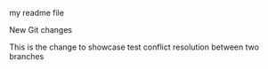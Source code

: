 my readme file

New Git changes

This is the change to showcase test conflict resolution between two branches
